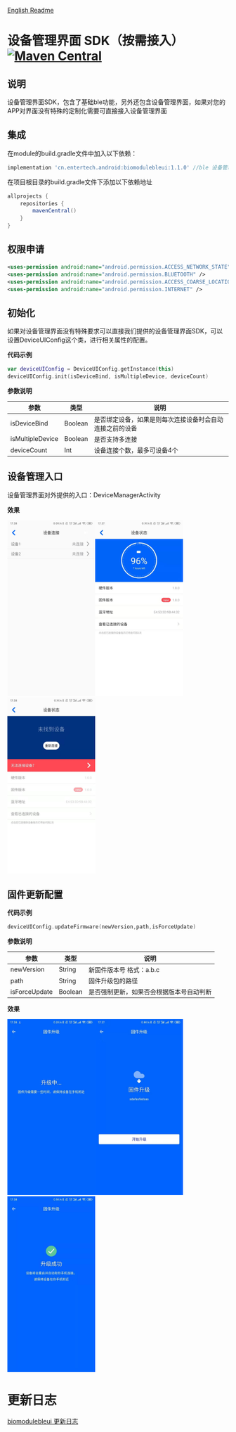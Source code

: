 [English Readme](https://github.com/Entertech/Enter-Biomodule-BLE-Android-SDK/blob/master/bleuisdk/README_EN.md)
# 设备管理界面 SDK（按需接入）[![Maven Central](https://maven-badges.herokuapp.com/maven-central/cn.entertech.android/biomodulebleui/badge.svg)](https://maven-badges.herokuapp.com/maven-central/cn.entertech.android/biomodulebleui)

## 说明

设备管理界面SDK，包含了基础ble功能，另外还包含设备管理界面，如果对您的APP对界面没有特殊的定制化需要可直接接入设备管理界面

## 集成

在module的build.gradle文件中加入以下依赖：

```groovy
implementation 'cn.entertech.android:biomodulebleui:1.1.0' //ble 设备管理界面
```

在项目根目录的build.gradle文件下添加以下依赖地址

```groovy
allprojects {
    repositories {
        mavenCentral()
    }
}
```

## 权限申请

```xml
<uses-permission android:name="android.permission.ACCESS_NETWORK_STATE" />
<uses-permission android:name="android.permission.BLUETOOTH" />
<uses-permission android:name="android.permission.ACCESS_COARSE_LOCATION" />
<uses-permission android:name="android.permission.INTERNET" />
```

## 初始化

如果对设备管理界面没有特殊要求可以直接我们提供的设备管理界面SDK，可以设置DeviceUIConfig这个类，进行相关属性的配置。

**代码示例**

```kotlin
var deviceUIConfig = DeviceUIConfig.getInstance(this)
deviceUIConfig.init(isDeviceBind, isMultipleDevice, deviceCount)
```

**参数说明**

| 参数             | 类型    | 说明                                                     |
| ---------------- | ------- | -------------------------------------------------------- |
| isDeviceBind     | Boolean | 是否绑定设备，如果是则每次连接设备时会自动连接之前的设备 |
| isMultipleDevice | Boolean | 是否支持多连接                                           |
| deviceCount      | Int     | 设备连接个数，最多可设备4个                              |

## 设备管理入口

设备管理界面对外提供的入口：DeviceManagerActivity

**效果**

<img src="https://github.com/Entertech/Enter-Biomodule-BLE-Android-SDK/blob/master/docimage/%E8%AE%BE%E5%A4%87%E8%BF%9E%E6%8E%A5.jpeg" width="200"/><img src="https://github.com/Entertech/Enter-Biomodule-BLE-Android-SDK/blob/master/docimage/%E8%AE%BE%E5%A4%87%E8%BF%9E%E6%8E%A5%E6%88%90%E5%8A%9F.jpeg" width="200"/><img src="https://github.com/Entertech/Enter-Biomodule-BLE-Android-SDK/blob/master/docimage/%E8%AE%BE%E5%A4%87%E8%BF%9E%E6%8E%A5%E5%A4%B1%E8%B4%A5.jpeg" width="200"/>


## 固件更新配置

**代码示例**

```kotlin
deviceUIConfig.updateFirmware(newVersion,path,isForceUpdate)
```

**参数说明**

| 参数       | 类型    | 说明                       |
| ---------- | ------- | -------------------------- |
| newVersion | String  | 新固件版本号 格式：a.b.c   |
| path       | String  | 固件升级包的路径           |
| isForceUpdate   | Boolean | 是否强制更新，如果否会根据版本号自动判断           |

**效果**

<img src="https://github.com/Entertech/Enter-Biomodule-BLE-Android-SDK/blob/master/docimage/%E5%9B%BA%E4%BB%B6%E5%8D%87%E7%BA%A71.jpeg" width="200"/><img src="https://github.com/Entertech/Enter-Biomodule-BLE-Android-SDK/blob/master/docimage/%E5%9B%BA%E4%BB%B6%E5%8D%87%E7%BA%A72.jpeg" width="200"/><img src="https://github.com/Entertech/Enter-Biomodule-BLE-Android-SDK/blob/master/docimage/%E5%9B%BA%E4%BB%B6%E5%8D%87%E7%BA%A73.jpeg" width="200"/>

# 更新日志

[biomodulebleui 更新日志](https://github.com/Entertech/Enter-Biomodule-BLE-Android-SDK/wiki/biomodulebleui--%E6%9B%B4%E6%96%B0%E6%97%A5%E5%BF%97)
